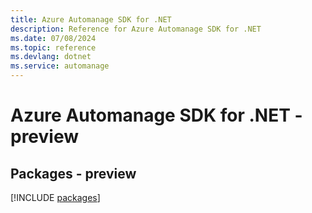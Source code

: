 ```yaml
---
title: Azure Automanage SDK for .NET
description: Reference for Azure Automanage SDK for .NET
ms.date: 07/08/2024
ms.topic: reference
ms.devlang: dotnet
ms.service: automanage
---
```

# Azure Automanage SDK for .NET - preview
## Packages - preview
[!INCLUDE [packages](automanage-index.md)]
